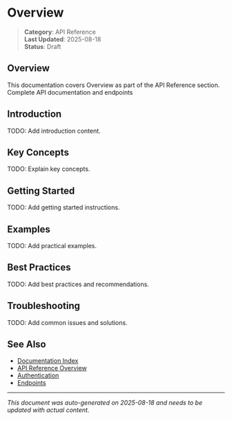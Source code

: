 # Overview

> **Category**: API Reference  
> **Last Updated**: 2025-08-18  
> **Status**: Draft

## Overview

This documentation covers Overview as part of the API Reference section. Complete API documentation and endpoints

## Introduction

TODO: Add introduction content.

## Key Concepts

TODO: Explain key concepts.

## Getting Started

TODO: Add getting started instructions.

## Examples

TODO: Add practical examples.

## Best Practices

TODO: Add best practices and recommendations.

## Troubleshooting

TODO: Add common issues and solutions.

## See Also

- [Documentation Index](../README.md)
- [API Reference Overview](./index.md)
- [Authentication](./authentication.md)
- [Endpoints](./endpoints.md)

---

*This document was auto-generated on 2025-08-18 and needs to be updated with actual content.*
